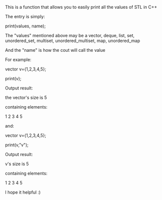 This is a function that allows you to easily print all the values of STL in C++

The entry is simply:

print(values, name);

The "values" mentioned above may be a vector, deque, list, set, unordered_set, multiset, unordered_multiset, map, unordered_map

And the "name" is how the cout will call the value

For example:

vector<int> v={1,2,3,4,5};

print(v);

Output result:

the vector's size is 5

containing elements:

1 2 3 4 5

and:

vector<int> v={1,2,3,4,5};

print(v,"v");

Output result:

v's size is 5

containing elements:

1 2 3 4 5

I hope it helpful :)
